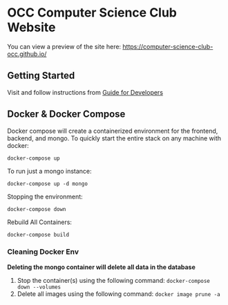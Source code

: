 # OCC Computer Science Club Website 
You can view a preview of the site here: 
https://computer-science-club-occ.github.io/

## Getting Started
Visit and follow instructions from <a href="https://github.com/Computer-Science-Club-OCC/Computer-Science-Club-OCC.github.io/wiki/Guide-for-Developers">Guide for Developers</a>

## Docker & Docker Compose
Docker compose will create a containerized environment for the frontend, backend, and mongo. To quickly start the entire stack on any machine with docker:


`docker-compose up`

To run just a mongo instance:

`docker-compose up -d mongo`

Stopping the environment:

`docker-compose down`

Rebuild All Containers:

`docker-compose build`

### Cleaning Docker Env
**Deleting the mongo container will delete all data in the database**
1. Stop the container(s) using the following command:
`docker-compose down --volumes`
2. Delete all images using the following command:
`docker image prune -a`
